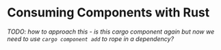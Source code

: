 # Consuming Components with Rust

_TODO: how to approach this - is this cargo component again but now we need to use `cargo component add` to rope in a dependency?_
